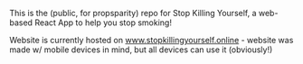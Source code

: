 This is the (public, for propsparity) repo for Stop Killing Yourself, a web-based React App to help you stop smoking!

Website is currently hosted on www.stopkillingyourself.online - website was made w/ mobile devices in mind, but all devices can use it (obviously!)
